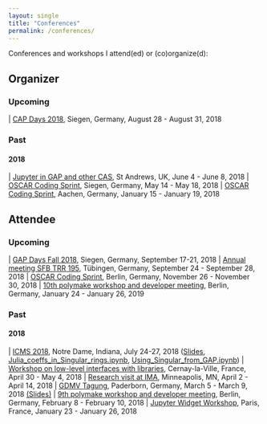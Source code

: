 ```yaml
---
layout: single
title: "Conferences"
permalink: /conferences/
---
```


Conferences and workshops I attend(ed) or (co)organize(d):

## Organizer

### Upcoming

| [CAP Days 2018](https://homalg-project.github.io/capdays-2018/), Siegen, Germany, August 28 - August 31, 2018

### Past

#### 2018

| [Jupyter in GAP and other CAS](http://gapdays.de/gap-jupyter-days2018/), St Andrews, UK, June 4 - June 8, 2018
| [OSCAR Coding Sprint](https://oscar.computeralgebra.de/meetings/Meeting-5-2018/), Siegen, Germany, May 14 - May 18, 2018
| [OSCAR Coding Sprint](https://oscar.computeralgebra.de/meetings/Meeting-1-2018/), Aachen, Germany, January 15 - January 19, 2018

## Attendee

### Upcoming

| [GAP Days Fall 2018](www.gapdays.de/gapdays2018-fall/), Siegen, Germany, September 17-21, 2018
| [Annual meeting SFB TRR 195](http://www.math.uni-tuebingen.de/arbeitsbereiche/geometrie/annual-meeting-sfb-trr-195-1), Tübingen, Germany, September 24 - September 28, 2018
| [OSCAR Coding Sprint](https://oscar.computeralgebra.de/meetings/Meeting-11-2018/), Berlin, Germany, November 26 - November 30, 2018
| [10th polymake workshop and developer meeting](https://polymake.org/doku.php/workshops), Berlin, Germany, January 24 - January 26, 2019

### Past

#### 2018

| [ICMS 2018](http://icms-conference.org/2018/), Notre Dame, Indiana, July 24-27, 2018 ([Slides](../downloads/ICMS2018.pdf), [Julia_coeffs_in_Singular_rings.ipynb](../downloads/Julia_coeffs_in_Singular_rings.ipynb), [Using_Singular_from_GAP.ipynb](../downloads/Using_Singular_from_GAP.ipynb))
| [Workshop on low-level interfaces with libraries](https://github.com/OpenDreamKit/OpenDreamKit/issues/251), Cernay-la-Ville, France, April 30 - May 4, 2018
| [Research visit at IMA](https://ima.umn.edu/2017-2018.2), Minneapolis, MN, April 2 - April 14, 2018
| [GDMV Tagung](http://www.gdmv2018.de/), Paderborn, Germany, March 5 - March 9, 2018 [(Slides)](../downloads/2018_03_06_GDMV2018.pdf)
| [9th polymake workshop and developer meeting](https://polymake.org/doku.php/workshop0218), Berlin, Germany, February 8 - February 10, 2018
| [Jupyter Widget Workshop](https://github.com/OpenDreamKit/OpenDreamKit/issues/246), Paris, France, January 23 - January 26, 2018
